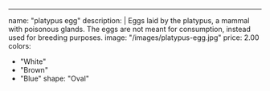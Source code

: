 ---
name: "platypus egg"
description: |
Eggs laid by the platypus, a mammal with poisonous glands. The eggs are not meant for consumption, instead used for breeding purposes.
image: "/images/platypus-egg.jpg"
price: 2.00
colors:
- "White"
- "Brown"
- "Blue"
shape: "Oval"
